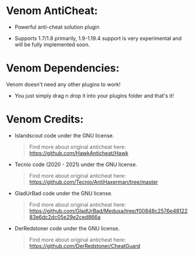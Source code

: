 # Venom AntiCheat:
- Powerful anti-cheat solution plugin

- Supports 1.7/1.8 primarily, 1.9-1.19.4 support is very experimental and will be fully implemented soon.

# Venom Dependencies:
Venom doesn't need any other plugins to work!
- You just simply drag n drop it into your plugins folder and that's it!

# Venom Credits:
- Islandscout code under the GNU license.
  > Find more about original anticheat here: https://github.com/HawkAnticheat/Hawk

- Tecnio code (2020 - 2021) under the GNU license.
  > Find more about original anticheat here: https://github.com/Tecnio/AntiHaxerman/tree/master
  
- GladUrBad code under the GNU license.
  > Find more about original anticheat here: https://github.com/GladUrBad/Medusa/tree/f00848c2576e4812283e6dc2dc05e29e2ced866a

- DerRedstoner code under the GNU license.
  > Find more about original anticheat here: https://github.com/DerRedstoner/CheatGuard
